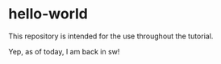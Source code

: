 # hello-world
This repository is intended for the use throughout the tutorial.

Yep, as of today, I am back in sw!
